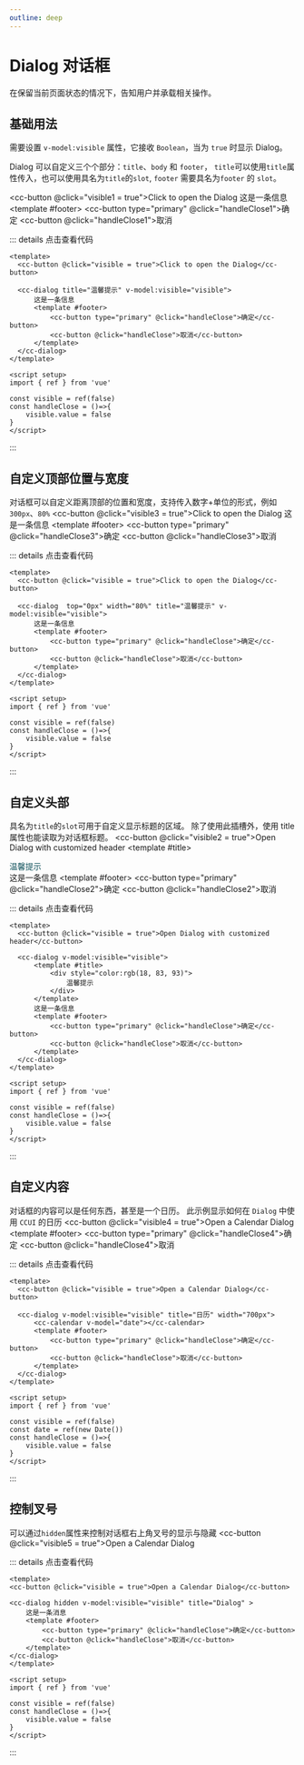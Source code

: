 ```yaml
---
outline: deep
---
```


# Dialog 对话框

在保留当前页面状态的情况下，告知用户并承载相关操作。

## 基础用法
需要设置 `v-model:visible` 属性，它接收 `Boolean`，当为 `true` 时显示 Dialog。

 Dialog 可以自定义三个个部分：`title`、`body` 和 `footer`，
`title`可以使用`title`属性传入，也可以使用具名为`title`的`slot`,
`footer` 需要具名为`footer` 的 `slot`。 
<script setup>
import ccButton from '../../src/components/button'
import ccDialog from '../../src/components/dialog'
import ccCalendar from '../../src/components/calendar'
import { ref } from 'vue'

const visible1 = ref(false)
const visible2 = ref(false)
const visible3 = ref(false)
const visible4 = ref(false)
const visible5 = ref(false)
const date = ref(new Date())
const handleClose1 = ()=>{
  visible1.value = false
}
const handleClose2 = ()=>{
  visible2.value = false
}
const handleClose3 = ()=>{
  visible3.value = false
}
const handleClose4 = ()=>{
  visible4.value = false
}
const handleClose5 = ()=>{
    visible5.value = false
}
</script>


<cc-button @click="visible1 = true">Click to open the Dialog</cc-button>
<cc-dialog title="温馨提示" v-model:visible="visible1">
    这是一条信息
    <template #footer>
        <cc-button type="primary" @click="handleClose1">确定</cc-button>
        <cc-button @click="handleClose1">取消</cc-button>
    </template>
</cc-dialog>


::: details 点击查看代码
```vue
<template>
  <cc-button @click="visible = true">Click to open the Dialog</cc-button>

  <cc-dialog title="温馨提示" v-model:visible="visible">
      这是一条信息
      <template #footer>
          <cc-button type="primary" @click="handleClose">确定</cc-button>
          <cc-button @click="handleClose">取消</cc-button>
      </template>
  </cc-dialog>
</template>

<script setup>
import { ref } from 'vue'

const visible = ref(false)
const handleClose = ()=>{
    visible.value = false
}
</script>
```
:::

## 自定义顶部位置与宽度
对话框可以自定义距离顶部的位置和宽度，支持传入数字+单位的形式，例如`300px`、`80%`
<cc-button @click="visible3 = true">Click to open the Dialog</cc-button>
<cc-dialog top="0px" width="80%" title="温馨提示" v-model:visible="visible3">
    这是一条信息
    <template #footer>
        <cc-button type="primary" @click="handleClose3">确定</cc-button>
        <cc-button @click="handleClose3">取消</cc-button>
    </template>
</cc-dialog>

::: details 点击查看代码
```vue
<template>
  <cc-button @click="visible = true">Click to open the Dialog</cc-button>

  <cc-dialog  top="0px" width="80%" title="温馨提示" v-model:visible="visible">
      这是一条信息
      <template #footer>
          <cc-button type="primary" @click="handleClose">确定</cc-button>
          <cc-button @click="handleClose">取消</cc-button>
      </template>
  </cc-dialog>
</template>

<script setup>
import { ref } from 'vue'

const visible = ref(false)
const handleClose = ()=>{
    visible.value = false
}
</script>
```
:::


## 自定义头部
具名为`title`的`slot`可用于自定义显示标题的区域。 除了使用此插槽外，使用 title 属性也能读取为对话框标题。
<cc-button @click="visible2 = true">Open Dialog with customized header</cc-button>
<cc-dialog v-model:visible="visible2">
    <template #title>
        <div style="color:rgb(18, 83, 93)">
            温馨提示
        </div>
    </template>
    这是一条信息
    <template #footer>
        <cc-button type="primary" @click="handleClose2">确定</cc-button>
        <cc-button @click="handleClose2">取消</cc-button>
    </template>
</cc-dialog>


::: details 点击查看代码
```vue
<template>
  <cc-button @click="visible = true">Open Dialog with customized header</cc-button>

  <cc-dialog v-model:visible="visible">
      <template #title>
          <div style="color:rgb(18, 83, 93)">
              温馨提示
          </div>
      </template>
      这是一条信息
      <template #footer>
          <cc-button type="primary" @click="handleClose">确定</cc-button>
          <cc-button @click="handleClose">取消</cc-button>
      </template>
  </cc-dialog>
</template>

<script setup>
import { ref } from 'vue'

const visible = ref(false)
const handleClose = ()=>{
    visible.value = false
}
</script>
```
:::

## 自定义内容
对话框的内容可以是任何东西，甚至是一个日历。 此示例显示如何在 `Dialog` 中使用 `CCUI` 的日历
<cc-button @click="visible4 = true">Open a Calendar Dialog</cc-button>
<cc-dialog v-model:visible="visible4" title="日历" width="700px">
    <cc-calendar v-model="date"></cc-calendar>
    <template #footer>
        <cc-button type="primary" @click="handleClose4">确定</cc-button>
        <cc-button @click="handleClose4">取消</cc-button>
    </template>
</cc-dialog>



::: details 点击查看代码
```vue
<template>
  <cc-button @click="visible = true">Open a Calendar Dialog</cc-button>

  <cc-dialog v-model:visible="visible" title="日历" width="700px">
      <cc-calendar v-model="date"></cc-calendar>
      <template #footer>
          <cc-button type="primary" @click="handleClose">确定</cc-button>
          <cc-button @click="handleClose">取消</cc-button>
      </template>
  </cc-dialog>
</template>

<script setup>
import { ref } from 'vue'

const visible = ref(false)
const date = ref(new Date())
const handleClose = ()=>{
    visible.value = false
}
</script>
```
:::

## 控制叉号
可以通过`hidden`属性来控制对话框右上角叉号的显示与隐藏
<cc-button @click="visible5 = true">Open a Calendar Dialog</cc-button>
<cc-dialog hidden v-model:visible="visible5" title="Dialog" >
    这是一条消息
    <template #footer>
        <cc-button type="primary" @click="handleClose5">确定</cc-button>
        <cc-button @click="handleClose5">取消</cc-button>
    </template>
</cc-dialog>



::: details 点击查看代码
```vue
<template>
<cc-button @click="visible = true">Open a Calendar Dialog</cc-button>

<cc-dialog hidden v-model:visible="visible" title="Dialog" >
    这是一条消息
    <template #footer>
        <cc-button type="primary" @click="handleClose">确定</cc-button>
        <cc-button @click="handleClose">取消</cc-button>
    </template>
</cc-dialog>
</template>

<script setup>
import { ref } from 'vue'

const visible = ref(false)
const handleClose = ()=>{
    visible.value = false
}
</script>
```
:::